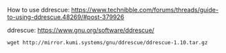 How to use ddrescue:
https://www.technibble.com/forums/threads/guide-to-using-ddrescue.48269/#post-379926


ddrescue:
https://www.gnu.org/software/ddrescue/
```
wget http://mirror.kumi.systems/gnu/ddrescue/ddrescue-1.10.tar.gz
```
